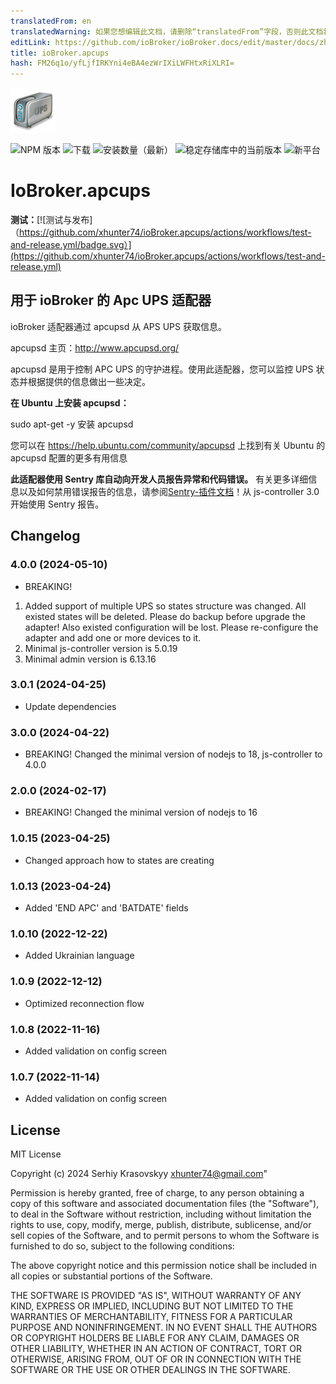 ```yaml
---
translatedFrom: en
translatedWarning: 如果您想编辑此文档，请删除“translatedFrom”字段，否则此文档将再次自动翻译
editLink: https://github.com/ioBroker/ioBroker.docs/edit/master/docs/zh-cn/adapterref/iobroker.apcups/README.md
title: ioBroker.apcups
hash: FM26q1o/yfLjfIRKYni4eBA4ezWrIXiLWFHtxRiXLRI=
---
```

![标识](../../../en/adapterref/iobroker.apcups/admin/ups.png)

![NPM 版本](https://img.shields.io/npm/v/iobroker.apcups.svg)
![下载](https://img.shields.io/npm/dm/iobroker.apcups.svg)
![安装数量（最新）](https://iobroker.live/badges/apcups-installed.svg)
![稳定存储库中的当前版本](https://iobroker.live/badges/apcups-stable.svg)
![新平台](https://nodei.co/npm/iobroker.apcups.png?downloads=true)

# IoBroker.apcups
**测试：**[![测试与发布]（https://github.com/xhunter74/ioBroker.apcups/actions/workflows/test-and-release.yml/badge.svg）](https://github.com/xhunter74/ioBroker.apcups/actions/workflows/test-and-release.yml)

## 用于 ioBroker 的 Apc UPS 适配器
ioBroker 适配器通过 apcupsd 从 APS UPS 获取信息。

apcupsd 主页：http://www.apcupsd.org/

apcupsd 是用于控制 APC UPS 的守护进程。使用此适配器，您可以监控 UPS 状态并根据提供的信息做出一些决定。

**在 Ubuntu 上安装 apcupsd：**

sudo apt-get -y 安装 apcupsd

您可以在 https://help.ubuntu.com/community/apcupsd 上找到有关 Ubuntu 的 apcupsd 配置的更多有用信息

**此适配器使用 Sentry 库自动向开发人员报告异常和代码错误。** 有关更多详细信息以及如何禁用错误报告的信息，请参阅[Sentry-插件文档](https://github.com/ioBroker/plugin-sentry#plugin-sentry)！从 js-controller 3.0 开始使用 Sentry 报告。

## Changelog
### 4.0.0 (2024-05-10)
 - BREAKING! 
1. Added support of multiple UPS so states structure was changed. All existed states will be deleted. Please do backup before upgrade the adapter! Also existed configuration will be lost. Please re-configure the adapter and add one or more devices to it.
2. Minimal js-controller version is 5.0.19
3. Minimal admin version is 6.13.16
### 3.0.1 (2024-04-25)
 - Update dependencies
### 3.0.0 (2024-04-22)
 - BREAKING! Changed the minimal version of nodejs to 18, js-controller to 4.0.0
### 2.0.0 (2024-02-17)
 - BREAKING! Changed the minimal version of nodejs to 16 
### 1.0.15 (2023-04-25)
 - Changed approach how to states are creating
### 1.0.13 (2023-04-24)
 - Added 'END APC' and 'BATDATE' fields 
### 1.0.10 (2022-12-22)
 - Added Ukrainian language
### 1.0.9 (2022-12-12)
 - Optimized reconnection flow
### 1.0.8 (2022-11-16)
 - Added validation on config screen
### 1.0.7 (2022-11-14)
 - Added validation on config screen

## License
MIT License

Copyright (c) 2024 Serhiy Krasovskyy xhunter74@gmail.com"

Permission is hereby granted, free of charge, to any person obtaining a copy
of this software and associated documentation files (the "Software"), to deal
in the Software without restriction, including without limitation the rights
to use, copy, modify, merge, publish, distribute, sublicense, and/or sell
copies of the Software, and to permit persons to whom the Software is
furnished to do so, subject to the following conditions:

The above copyright notice and this permission notice shall be included in all
copies or substantial portions of the Software.

THE SOFTWARE IS PROVIDED "AS IS", WITHOUT WARRANTY OF ANY KIND, EXPRESS OR
IMPLIED, INCLUDING BUT NOT LIMITED TO THE WARRANTIES OF MERCHANTABILITY,
FITNESS FOR A PARTICULAR PURPOSE AND NONINFRINGEMENT. IN NO EVENT SHALL THE
AUTHORS OR COPYRIGHT HOLDERS BE LIABLE FOR ANY CLAIM, DAMAGES OR OTHER
LIABILITY, WHETHER IN AN ACTION OF CONTRACT, TORT OR OTHERWISE, ARISING FROM,
OUT OF OR IN CONNECTION WITH THE SOFTWARE OR THE USE OR OTHER DEALINGS IN THE
SOFTWARE.